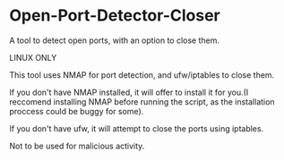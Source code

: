 # Open-Port-Detector-Closer

A tool to detect open ports, with an option to close them.

LINUX ONLY

This tool uses NMAP for port detection, and ufw/iptables to close them.

If you don't have NMAP installed, it will offer to install it for you.(I reccomend installing NMAP before running the script, as the installation proccess could be buggy for some).

If you don't have ufw, it will attempt to close the ports using iptables.

Not to be used for malicious activity.

